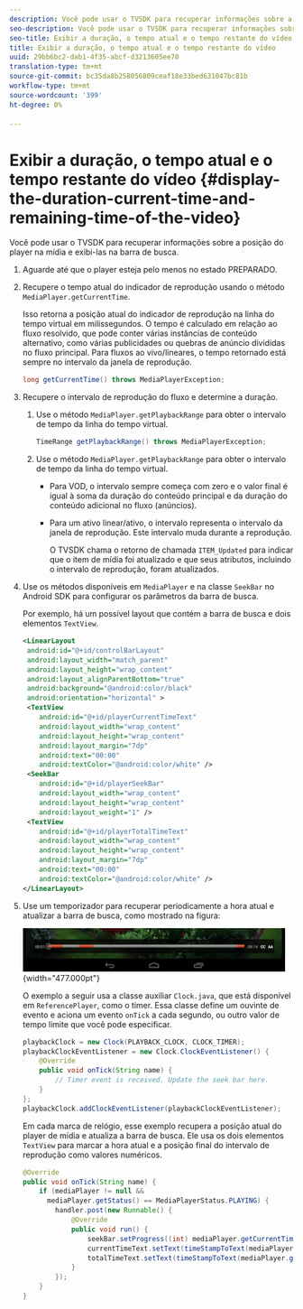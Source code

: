 ```yaml
---
description: Você pode usar o TVSDK para recuperar informações sobre a posição do player na mídia e exibi-las na barra de busca.
seo-description: Você pode usar o TVSDK para recuperar informações sobre a posição do player na mídia e exibi-las na barra de busca.
seo-title: Exibir a duração, o tempo atual e o tempo restante do vídeo
title: Exibir a duração, o tempo atual e o tempo restante do vídeo
uuid: 29bb6bc2-dab1-4f35-abcf-d3213605ee70
translation-type: tm+mt
source-git-commit: bc35da8b258056809ceaf18e33bed631047bc81b
workflow-type: tm+mt
source-wordcount: '399'
ht-degree: 0%

---
```



# Exibir a duração, o tempo atual e o tempo restante do vídeo {#display-the-duration-current-time-and-remaining-time-of-the-video}

Você pode usar o TVSDK para recuperar informações sobre a posição do player na mídia e exibi-las na barra de busca.

1. Aguarde até que o player esteja pelo menos no estado PREPARADO.
1. Recupere o tempo atual do indicador de reprodução usando o método `MediaPlayer.getCurrentTime`.

   Isso retorna a posição atual do indicador de reprodução na linha do tempo virtual em milissegundos. O tempo é calculado em relação ao fluxo resolvido, que pode conter várias instâncias de conteúdo alternativo, como várias publicidades ou quebras de anúncio divididas no fluxo principal. Para fluxos ao vivo/lineares, o tempo retornado está sempre no intervalo da janela de reprodução.

   ```java
   long getCurrentTime() throws MediaPlayerException;
   ```

1. Recupere o intervalo de reprodução do fluxo e determine a duração.
   1. Use o método `MediaPlayer.getPlaybackRange` para obter o intervalo de tempo da linha do tempo virtual.

      ```java
      TimeRange getPlaybackRange() throws MediaPlayerException;
      ```

   1. Use o método `MediaPlayer.getPlaybackRange` para obter o intervalo de tempo da linha do tempo virtual.

      * Para VOD, o intervalo sempre começa com zero e o valor final é igual à soma da duração do conteúdo principal e da duração do conteúdo adicional no fluxo (anúncios).
      * Para um ativo linear/ativo, o intervalo representa o intervalo da janela de reprodução. Este intervalo muda durante a reprodução.

         O TVSDK chama o retorno de chamada `ITEM_Updated` para indicar que o item de mídia foi atualizado e que seus atributos, incluindo o intervalo de reprodução, foram atualizados.

1. Use os métodos disponíveis em `MediaPlayer` e na classe `SeekBar` no Android SDK para configurar os parâmetros da barra de busca.

   Por exemplo, há um possível layout que contém a barra de busca e dois elementos `TextView`.

   ```xml
   <LinearLayout 
    android:id="@+id/controlBarLayout" 
    android:layout_width="match_parent" 
    android:layout_height="wrap_content" 
    android:layout_alignParentBottom="true" 
    android:background="@android:color/black" 
    android:orientation="horizontal" > 
    <TextView 
       android:id="@+id/playerCurrentTimeText" 
       android:layout_width="wrap_content" 
       android:layout_height="wrap_content" 
       android:layout_margin="7dp" 
       android:text="00:00" 
       android:textColor="@android:color/white" /> 
    <SeekBar 
       android:id="@+id/playerSeekBar" 
       android:layout_width="wrap_content" 
       android:layout_height="wrap_content" 
       android:layout_weight="1" /> 
    <TextView 
       android:id="@+id/playerTotalTimeText" 
       android:layout_width="wrap_content" 
       android:layout_height="wrap_content" 
       android:layout_margin="7dp" 
       android:text="00:00" 
       android:textColor="@android:color/white" /> 
   </LinearLayout>
   ```

1. Use um temporizador para recuperar periodicamente a hora atual e atualizar a barra de busca, como mostrado na figura:

   <!--<a id="fig_689CEDDD02094C0C8E91C5195F8EAD3F"></a>-->

   ![](assets/seek-bar.jpg){width=&quot;477.000pt&quot;}

   O exemplo a seguir usa a classe auxiliar `Clock.java`, que está disponível em `ReferencePlayer`, como o timer. Essa classe define um ouvinte de evento e aciona um evento `onTick` a cada segundo, ou outro valor de tempo limite que você pode especificar.

   ```java
   playbackClock = new Clock(PLAYBACK_CLOCK, CLOCK_TIMER); 
   playbackClockEventListener = new Clock.ClockEventListener() { 
       @Override 
       public void onTick(String name) { 
           // Timer event is received. Update the seek bar here. 
       } 
   }; 
   playbackClock.addClockEventListener(playbackClockEventListener);
   ```

   Em cada marca de relógio, esse exemplo recupera a posição atual do player de mídia e atualiza a barra de busca. Ele usa os dois elementos `TextView` para marcar a hora atual e a posição final do intervalo de reprodução como valores numéricos.

   ```java
   @Override 
   public void onTick(String name) { 
       if (mediaPlayer != null &&  
         mediaPlayer.getStatus() == MediaPlayerStatus.PLAYING) { 
           handler.post(new Runnable() { 
               @Override 
               public void run() { 
                   seekBar.setProgress((int) mediaPlayer.getCurrentTime()); 
                   currentTimeText.setText(timeStampToText(mediaPlayer.getCurrentTime())); 
                   totalTimeText.setText(timeStampToText(mediaPlayer.getPlaybackRange().getEnd())); 
               } 
           }); 
       } 
   } 
   ```
